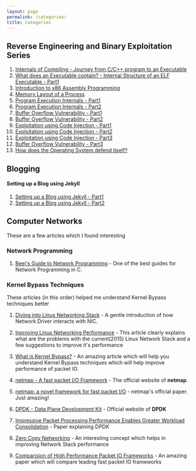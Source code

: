 ```yaml
---
layout: page
permalink: /categories/
title: Categories
---
```


## Reverse Engineering and Binary Exploitation Series

1. [Internals of Compiling - Journey from C/C++ program to an Executable](/reverse/engineering/and/binary/exploitation/series/2018/06/21/internals-of-compiling-Journey-from-C-program-to-an-executable.html)
2. [What does an Executable contain? - Internal Structure of an ELF Executable - Part1](/reverse/engineering/and/binary/exploitation/series/2018/07/02/what-does-an-executable-contain-internal-structure-of-an-ELF-executable-part1.html)
3. [Introduction to x86 Assembly Programming](/reverse/engineering/and/binary/exploitation/series/2018/08/12/introduction-to-x86-assembly-programming.html)
4. [Memory Layout of a Process](/reverse/engineering/and/binary/exploitation/series/2018/08/18/memory-layout-of-a-process.html)
5. [Program Execution Internals - Part1](/reverse/engineering/and/binary/exploitation/series/2018/09/10/program-execution-internals-part-1.html)
6. [Program Execution Internals - Part2](/reverse/engineering/and/binary/exploitation/series/2018/09/10/program-execution-internals-part-1.html)
7. [Buffer Overflow Vulnerability - Part1](/reverse/engineering/and/binary/exploitation/series/2018/10/02/buffer-overflow-vulnerability-01.html)
8. [Buffer Overflow Vulnerability - Part2](/reverse/engineering/and/binary/exploitation/series/2018/10/08/buffer-overflow-vulnerability-02.html)
9. [Exploitation using Code Injection - Part1](/reverse/engineering/and/binary/exploitation/series/2018/10/20/exploitation-using-code-injection-part01.html)
10. [Exploitation using Code Injection - Part2](/reverse/engineering/and/binary/exploitation/series/2018/12/02/exploitation-using-code-injection-part02.html)
11. [Exploitation using Code Injection - Part3](/reverse/engineering/and/binary/exploitation/series/2018/12/07/exploitation-using-code-injection-part03.html)
12. [Buffer Overflow Vulnerability - Part3](/reverse/engineering/and/binary/exploitation/series/2018/12/08/buffer-overflow-vulnerability-03.html)
13. [How does the Operating System defend itself?](/reverse/engineering/and/binary/exploitation/series/2018/12/28/security-measures-by-os.html)

## Blogging

#### Setting up a Blog using Jekyll

1. [Setting up a Blog using Jekyll - Part1](/blogging/2018/11/27/setting-up-a-blog-using-jekyll-Part1.html)
2. [Setting up a Blog using Jekyll - Part2](/blogging/2018/11/27/setting-up-a-blog-using-jekyll-Part2.html)



## Computer Networks

These are a few articles which I found interesting

### Network Programming

1. [Beej's Guide to Network Programming](https://beej.us/guide/bgnet/) - One of the best guides for Network Programming in C. 



### Kernel Bypass Techniques

These articles (in this order) helped me understand Kernel Bypass techniques better

1. [Diving into Linux Networking  Stack](http://beyond-syntax.com/blog/2011/03/diving-into-linux-networking-i/) - A gentle introduction of how Network Driver interacts with NIC. 

2. [Inproving Linux Networking Performance](https://lwn.net/Articles/629155/) - This article clearly explains what are the problems with the current(2015) Linux Network Stack and a few suggestions to improve it's performance

3. [What is Kernel Bypass?](https://blog.cloudflare.com/kernel-bypass/) - An amazing article which will help you understand Kernel Bypass techniques which will help improve performance of packet IO. 

4. [netmap - A fast packet I/O Framework](http://info.iet.unipi.it/~luigi/netmap/) - The official website of **netmap**. 

5. [netmap: a novel framework for fast packet I/O](https://www.usenix.org/system/files/conference/atc12/atc12-final186.pdf) - netmap's official paper. Just amazing!

6. [DPDK - Data Plane Development Kit](https://www.dpdk.org/) - Official website of **DPDK**

7. [Impressive Packet Processing Performance Enables Greater Workload Consolidation](http://media15.connectedsocialmedia.com/intel/06/13251/Intel_DPDK_Packet_Processing_Workload_Consolidation.pdf) - Paper explaining DPDK

8. [Zero Copy Networking](https://old.lwn.net/Articles/726917/) - An interesting concept which helps in improving Network Stack performance

9. [Comparision of High Performance Packet IO Frameworks](https://www.net.in.tum.de/publications/papers/gallenmueller_ancs2015.pdf) - An amazing paper which will compare leading fast packet IO frameworks

